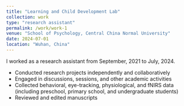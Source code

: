 ```yaml
---
title: "Learning and Child Development Lab"
collection: work
type: "research assistant"
permalink: /work/work-1
venue: "School of Psychology, Central China Normal University"
date: 2024-07-01
location: "Wuhan, China"
---
```


I worked as a research assistant from September, 2021 to July, 2024.
- Conducted research projects independently and collaboratively
- Engaged in discussions, sessions, and other academic activities
- Collected behavioral, eye-tracking, physiological, and fNIRS data (including preschool, primary school, and undergraduate students)
- Reviewed and edited manuscripts



